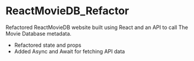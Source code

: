 # ReactMovieDB_Refactor

Refactored ReactMovieDB website built using React and an API to call The Movie Database metadata.

* Refactored state and props
* Added Async and Await for fetching API data
